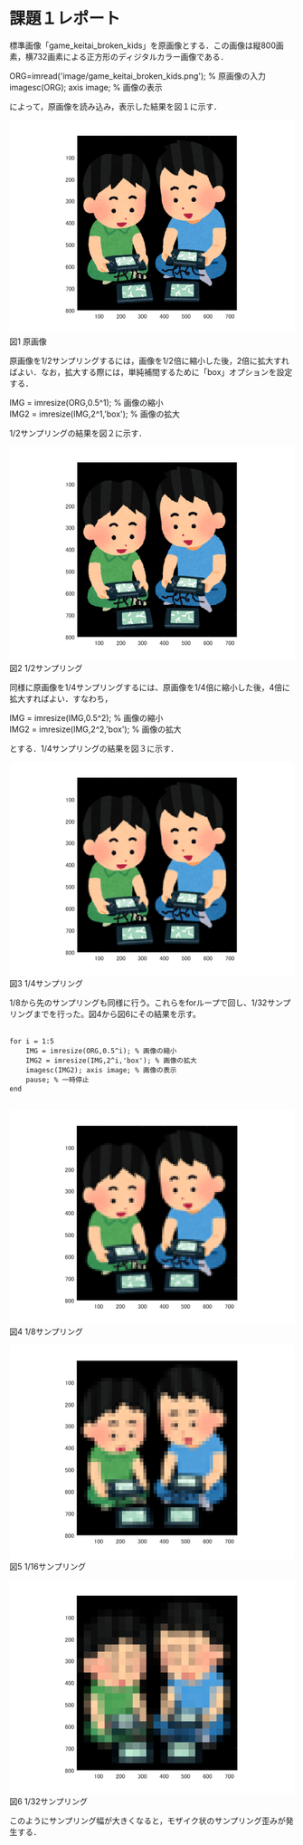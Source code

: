 ﻿課題１レポート
==

標準画像「game_keitai_broken_kids」を原画像とする．この画像は縦800画素，横732画素による正方形のディジタルカラー画像である．

ORG=imread('image/game_keitai_broken_kids.png'); % 原画像の入力  
imagesc(ORG); axis image; % 画像の表示

によって，原画像を読み込み，表示した結果を図１に示す．

![原画像](https://raw.githubusercontent.com/gasagasa/lecture_image_processing/master/image/org_img.png?raw=true)
図1 原画像

原画像を1/2サンプリングするには，画像を1/2倍に縮小した後，2倍に拡大すればよい．なお，拡大する際には，単純補間するために「box」オプションを設定する．

IMG = imresize(ORG,0.5^1); % 画像の縮小  
IMG2 = imresize(IMG,2^1,'box'); % 画像の拡大

1/2サンプリングの結果を図２に示す．<br>

![原画像](https://github.com/gasagasa/lecture_image_processing/blob/master/image/kadai1_1.png?raw=true)
図2 1/2サンプリング

同様に原画像を1/4サンプリングするには、原画像を1/4倍に縮小した後，4倍に拡大すればよい．すなわち，

IMG = imresize(IMG,0.5^2); % 画像の縮小  
IMG2 = imresize(IMG,2^2,'box'); % 画像の拡大

とする．1/4サンプリングの結果を図３に示す．

![原画像](https://github.com/gasagasa/lecture_image_processing/blob/master/image/kadai1_2.png?raw=true)
図3 1/4サンプリング

1/8から先のサンプリングも同様に行う。これらをforループで回し、1/32サンプリングまでを行った。図4から図6にその結果を示す。
<pre>
<code>
for i = 1:5
    IMG = imresize(ORG,0.5^i); % 画像の縮小
    IMG2 = imresize(IMG,2^i,'box'); % 画像の拡大
    imagesc(IMG2); axis image; % 画像の表示
    pause; % 一時停止
end
</code>
</pre>

![原画像](https://github.com/gasagasa/lecture_image_processing/blob/master/image/kadai1_3.png?raw=true)
図4 1/8サンプリング

![原画像](https://github.com/gasagasa/lecture_image_processing/blob/master/image/kadai1_4.png?raw=true)
図5 1/16サンプリング

![原画像](https://github.com/gasagasa/lecture_image_processing/blob/master/image/kadai1_5.png?raw=true)
図6 1/32サンプリング

このようにサンプリング幅が大きくなると，モザイク状のサンプリング歪みが発生する．
